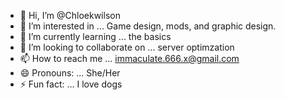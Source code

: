 - 👋 Hi, I’m @Chloekwilson
- 👀 I’m interested in ... Game design, mods, and graphic design.
- 🌱 I’m currently learning ... the basics
- 💞️ I’m looking to collaborate on ... server optimzation
- 📫 How to reach me ... immaculate.666.x@gmail.com
- 😄 Pronouns: ... She/Her
- ⚡ Fun fact: ... I love dogs

<!---
Chloekwilson/Chloekwilson is a ✨ special ✨ repository because its `README.md` (this file) appears on your GitHub profile.
You can click the Preview link to take a look at your changes.
--->
